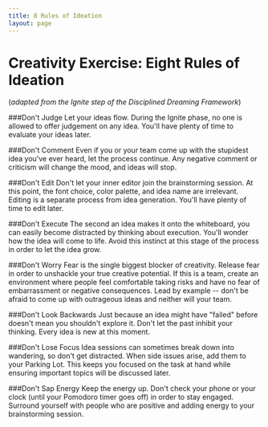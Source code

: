 ```yaml
---
title: 8 Rules of Ideation
layout: page
---
```


# Creativity Exercise: Eight Rules of Ideation

(*adapted from the Ignite step of the Disciplined Dreaming Framework*)

###Don't Judge
Let your ideas flow. During the Ignite phase, no one is allowed to offer judgement on any idea. You'll have plenty of time to evaluate your ideas later.

###Don't Comment
Even if you or your team come up with the stupidest idea you've ever heard, let the process continue. Any negative comment or criticism will change the mood, and ideas will stop. 

###Don't Edit
Don't let your inner editor join the brainstorming session. At this point, the font choice, color palette, and idea name are irrelevant. Editing is a separate process from idea generation. You'll have plenty of time to edit later.

###Don't Execute
The second an idea makes it onto the whiteboard, you can easily become distracted by thinking about execution. You'll wonder how the idea will come to life. Avoid this instinct at this stage of the process in order to let the idea grow.

###Don't Worry
Fear is the single biggest blocker of creativity. Release fear in order to unshackle your true creative potential. If this is a team, create an environment where people feel comfortable taking risks and have no fear of embarrassment or negative consequences. Lead by example -- don't be afraid to come up with outrageous ideas and neither will your team. 

###Don't Look Backwards
Just because an idea might have "failed" before doesn't mean you shouldn't explore it. Don't let the past inhibit your thinking. Every idea is new at this moment.

###Don't Lose Focus
Idea sessions can sometimes break down into wandering, so don't get distracted. When side issues arise, add them to your Parking Lot. This keeps you focused on the task at hand while ensuring important topics will be discussed later.

###Don't Sap Energy
Keep the energy up. Don't check your phone or your clock (until your Pomodoro timer goes off) in order to stay engaged. Surround yourself with people who are positive and adding energy to your brainstorming session. 

